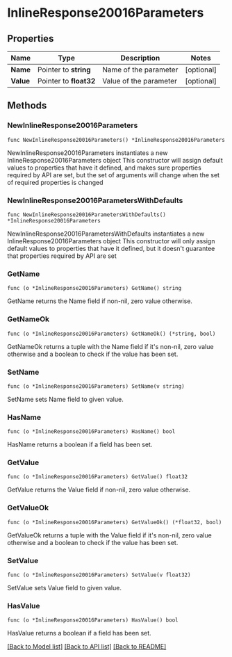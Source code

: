 # InlineResponse20016Parameters

## Properties

Name | Type | Description | Notes
------------ | ------------- | ------------- | -------------
**Name** | Pointer to **string** | Name of the parameter | [optional] 
**Value** | Pointer to **float32** | Value of the parameter | [optional] 

## Methods

### NewInlineResponse20016Parameters

`func NewInlineResponse20016Parameters() *InlineResponse20016Parameters`

NewInlineResponse20016Parameters instantiates a new InlineResponse20016Parameters object
This constructor will assign default values to properties that have it defined,
and makes sure properties required by API are set, but the set of arguments
will change when the set of required properties is changed

### NewInlineResponse20016ParametersWithDefaults

`func NewInlineResponse20016ParametersWithDefaults() *InlineResponse20016Parameters`

NewInlineResponse20016ParametersWithDefaults instantiates a new InlineResponse20016Parameters object
This constructor will only assign default values to properties that have it defined,
but it doesn't guarantee that properties required by API are set

### GetName

`func (o *InlineResponse20016Parameters) GetName() string`

GetName returns the Name field if non-nil, zero value otherwise.

### GetNameOk

`func (o *InlineResponse20016Parameters) GetNameOk() (*string, bool)`

GetNameOk returns a tuple with the Name field if it's non-nil, zero value otherwise
and a boolean to check if the value has been set.

### SetName

`func (o *InlineResponse20016Parameters) SetName(v string)`

SetName sets Name field to given value.

### HasName

`func (o *InlineResponse20016Parameters) HasName() bool`

HasName returns a boolean if a field has been set.

### GetValue

`func (o *InlineResponse20016Parameters) GetValue() float32`

GetValue returns the Value field if non-nil, zero value otherwise.

### GetValueOk

`func (o *InlineResponse20016Parameters) GetValueOk() (*float32, bool)`

GetValueOk returns a tuple with the Value field if it's non-nil, zero value otherwise
and a boolean to check if the value has been set.

### SetValue

`func (o *InlineResponse20016Parameters) SetValue(v float32)`

SetValue sets Value field to given value.

### HasValue

`func (o *InlineResponse20016Parameters) HasValue() bool`

HasValue returns a boolean if a field has been set.


[[Back to Model list]](../README.md#documentation-for-models) [[Back to API list]](../README.md#documentation-for-api-endpoints) [[Back to README]](../README.md)


